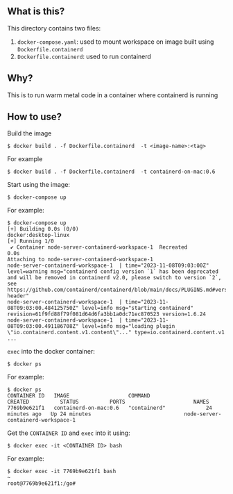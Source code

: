 ## What is this? 
This directory contains two files:
1. `docker-compose.yaml`: used to mount workspace on image built using `Dockerfile.containerd`
2. `Dockerfile.containerd`: used to run containerd

## Why?
This is to run warm metal code in a container where containerd is running

## How to use?
Build the image
```shell
$ docker build . -f Dockerfile.containerd  -t <image-name>:<tag>
```
For example
```shell
$ docker build . -f Dockerfile.containerd  -t containerd-on-mac:0.6
```

Start using the image:
```
$ docker-compose up
```

For example:
```shell
$ docker-compose up
[+] Building 0.0s (0/0)                                                                                                              docker:desktop-linux
[+] Running 1/0
 ✔ Container node-server-containerd-workspace-1  Recreated                                                                                           0.0s 
Attaching to node-server-containerd-workspace-1
node-server-containerd-workspace-1  | time="2023-11-08T09:03:00Z" level=warning msg="containerd config version `1` has been deprecated and will be removed in containerd v2.0, please switch to version `2`, see https://github.com/containerd/containerd/blob/main/docs/PLUGINS.md#version-header"
node-server-containerd-workspace-1  | time="2023-11-08T09:03:00.484125750Z" level=info msg="starting containerd" revision=61f9fd88f79f081d64d6fa3bb1a0dc71ec870523 version=1.6.24
node-server-containerd-workspace-1  | time="2023-11-08T09:03:00.491186708Z" level=info msg="loading plugin \"io.containerd.content.v1.content\"..." type=io.containerd.content.v1
...
```

`exec` into the docker container:
```
$ docker ps
```
For example:
```shell
$ docker ps
CONTAINER ID   IMAGE                   COMMAND                  CREATED          STATUS          PORTS                      NAMES
7769b9e621f1   containerd-on-mac:0.6   "containerd"             24 minutes ago   Up 24 minutes                              node-server-containerd-workspace-1
```

Get the `CONTAINER ID` and `exec` into it using:
```shell
$ docker exec -it <CONTAINER ID> bash
```
For example:
```shell
$ docker exec -it 7769b9e621f1 bash                                                                                    ~ 
root@7769b9e621f1:/go#
```